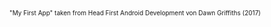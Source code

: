 <font size="1"> "My First App" taken from Head First Android Development von Dawn Griffiths (2017)</font> 
